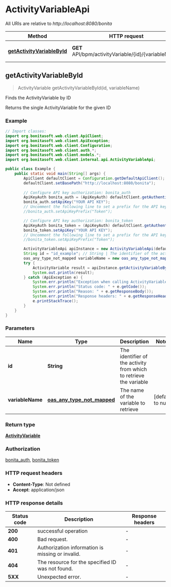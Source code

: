 # ActivityVariableApi

All URIs are relative to *http://localhost:8080/bonita*

Method | HTTP request | Description
------------- | ------------- | -------------
[**getActivityVariableById**](ActivityVariableApi.md#getActivityVariableById) | **GET** API/bpm/activityVariable/{id}/{variableName} | Finds the ActivityVariable by ID



## getActivityVariableById

> ActivityVariable getActivityVariableById(id, variableName)

Finds the ActivityVariable by ID

Returns the single ActivityVariable for the given ID 

### Example

```java
// Import classes:
import org.bonitasoft.web.client.ApiClient;
import org.bonitasoft.web.client.ApiException;
import org.bonitasoft.web.client.Configuration;
import org.bonitasoft.web.client.auth.*;
import org.bonitasoft.web.client.models.*;
import org.bonitasoft.web.client.internal.api.ActivityVariableApi;

public class Example {
    public static void main(String[] args) {
        ApiClient defaultClient = Configuration.getDefaultApiClient();
        defaultClient.setBasePath("http://localhost:8080/bonita");
        
        // Configure API key authorization: bonita_auth
        ApiKeyAuth bonita_auth = (ApiKeyAuth) defaultClient.getAuthentication("bonita_auth");
        bonita_auth.setApiKey("YOUR API KEY");
        // Uncomment the following line to set a prefix for the API key, e.g. "Token" (defaults to null)
        //bonita_auth.setApiKeyPrefix("Token");

        // Configure API key authorization: bonita_token
        ApiKeyAuth bonita_token = (ApiKeyAuth) defaultClient.getAuthentication("bonita_token");
        bonita_token.setApiKey("YOUR API KEY");
        // Uncomment the following line to set a prefix for the API key, e.g. "Token" (defaults to null)
        //bonita_token.setApiKeyPrefix("Token");

        ActivityVariableApi apiInstance = new ActivityVariableApi(defaultClient);
        String id = "id_example"; // String | The identifier of the activity from which to retrieve the variable
        oas_any_type_not_mapped variableName = new oas_any_type_not_mapped(); // oas_any_type_not_mapped | The name of the variable to retrieve
        try {
            ActivityVariable result = apiInstance.getActivityVariableById(id, variableName);
            System.out.println(result);
        } catch (ApiException e) {
            System.err.println("Exception when calling ActivityVariableApi#getActivityVariableById");
            System.err.println("Status code: " + e.getCode());
            System.err.println("Reason: " + e.getResponseBody());
            System.err.println("Response headers: " + e.getResponseHeaders());
            e.printStackTrace();
        }
    }
}
```

### Parameters


Name | Type | Description  | Notes
------------- | ------------- | ------------- | -------------
 **id** | **String**| The identifier of the activity from which to retrieve the variable |
 **variableName** | [**oas_any_type_not_mapped**](.md)| The name of the variable to retrieve | [default to null]

### Return type

[**ActivityVariable**](ActivityVariable.md)

### Authorization

[bonita_auth](../README.md#bonita_auth), [bonita_token](../README.md#bonita_token)

### HTTP request headers

- **Content-Type**: Not defined
- **Accept**: application/json

### HTTP response details
| Status code | Description | Response headers |
|-------------|-------------|------------------|
| **200** | successful operation |  -  |
| **400** | Bad request. |  -  |
| **401** | Authorization information is missing or invalid. |  -  |
| **404** | The resource for the specified ID was not found. |  -  |
| **5XX** | Unexpected error. |  -  |


